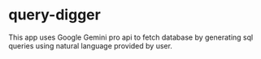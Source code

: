 # query-digger
This app uses Google Gemini pro api to fetch database by generating sql queries using natural language provided by user.
